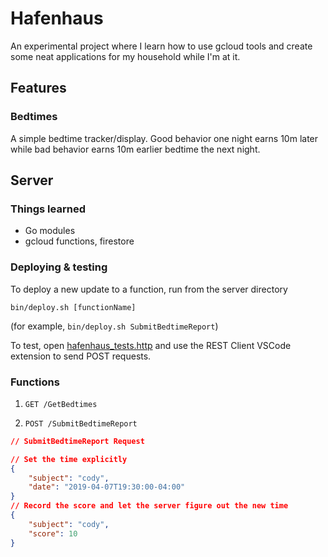 # Hafenhaus

An experimental project where I learn how to use gcloud tools and create some neat applications for my household while I'm at it.

## Features

### Bedtimes

A simple bedtime tracker/display. Good behavior one night earns 10m later while bad behavior earns 10m earlier bedtime the next night.

## Server

### Things learned
- Go modules
- gcloud functions, firestore

### Deploying & testing

To deploy a new update to a function, run from the server directory

`bin/deploy.sh [functionName]`

(for example, `bin/deploy.sh SubmitBedtimeReport`)

To test, open [hafenhaus_tests.http](server/bin/hafenhaus_tests.http) and use the REST Client VSCode extension to send POST requests.

### Functions

1. `GET /GetBedtimes`

2. `POST /SubmitBedtimeReport`

``` json
// SubmitBedtimeReport Request

// Set the time explicitly
{
    "subject": "cody",
    "date": "2019-04-07T19:30:00-04:00"
}
// Record the score and let the server figure out the new time
{
    "subject": "cody",
    "score": 10
}
```

